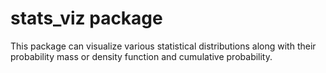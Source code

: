 # stats_viz package

This package can visualize various statistical distributions along with their probability mass or density function and cumulative probability.